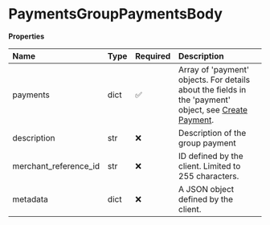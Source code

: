# PaymentsGroupPaymentsBody

**Properties**

| Name                  | Type | Required | Description                                                                                                                                            |
| :-------------------- | :--- | :------- | :----------------------------------------------------------------------------------------------------------------------------------------------------- |
| payments              | dict | ✅       | Array of 'payment' objects. For details about the fields in the 'payment' object, see [Create Payment](https://docs.rapyd.net/en/create-payment.html). |
| description           | str  | ❌       | Description of the group payment                                                                                                                       |
| merchant_reference_id | str  | ❌       | ID defined by the client. Limited to 255 characters.                                                                                                   |
| metadata              | dict | ❌       | A JSON object defined by the client.                                                                                                                   |
